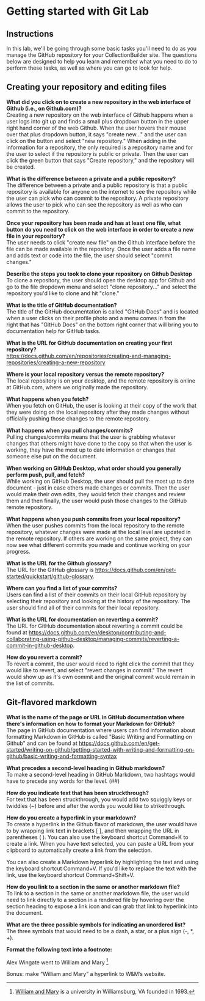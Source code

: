 # Getting started with Git Lab
## Instructions
In this lab, we'll be going through some basic tasks you'll need to do as you manage the GitHub repository for your CollectionBuilder site. The questions below are designed to help you learn and remember what you need to do to perform these tasks, as well as where you can go to look for help. 
## Creating your repository and editing files
**What did you click on to create a new repository in the web interface of Github (i.e., on Github.com)?**  
Creating a new repository on the web interface of Github happens when a user logs into git up and finds a small plus dropdown button in the upper right hand corner of the web Github. When the user hovers their mouse over that plus dropdown button, it says "create new..." and the user can click on the button and select "new repository." When adding in the information for a repository, the only required is a repository name and for the user to select if the repository is public or private. Then the user can click the green button that says "Create repository," and the repository will be created.

**What is the difference between a private and a public repository?**  
The difference between a private and a public repository is that a public repository is available for anyone on the internet to see the repository while the user can pick who can commit to the repository. A private repository allows the user to pick who can see the repository as well as who can commit to the repository.

**Once your repository has been made and has at least one file, what button do you need to click on the web interface in order to create a new file in your repository?**  
The user needs to click "create new file" on the Github interface before the file can be made available in the repository. Once the user adds a file name and adds text or code into the file, the user should select "commit changes."

**Describe the steps you took to clone your repository on Github Desktop**  
To clone a repository, the user should open the desktop app for Github and go to the file dropdown menu and select "clone repository..." and select the repository you'd like to clone and hit "clone."

**What is the title of GitHub documentation?**  
The title of the GitHub documentation is called "GitHub Docs" and is located when a user clicks on their profile photo and a menu comes in from the right that has "GitHub Docs" on the bottom right corner that will bring you to documentation help for GitHub tasks.

**What is the URL for GitHub documentation on creating your first repository?**  
https://docs.github.com/en/repositories/creating-and-managing-repositories/creating-a-new-repository

**Where is your local repository versus the remote repository?**  
The local repository is on your desktop, and the remote repository is online at GitHub.com, where we originally made the repository.

**What happens when you fetch?**  
When you fetch on GitHub, the user is looking at their copy of the work that they were doing on the local repository after they made changes without officially pushing those changes to the remote repostory. 

**What happens when you pull changes/commits?**  
Pulling changes/commits means that the user is grabbing whatever changes that others might have done to the copy so that when the user is working, they have the most up to date information or changes that someone else put on the document.

**When working on GitHub Desktop, what order should you generally perform push, pull, and fetch?**  
While working on GitHub Desktop, the user should pull the most up to date document - just in case others made changes or commits. Then the user would make their own edits, they would fetch their changes and review them and then finally, the user would push those changes to the GitHub remote repository.

**What happens when you push commits from your local repository?**  
When the user pushes commits from the local repository to the remote repository, whatever changes were made at the local level are updated in the remote repository. If others are working on the same project, they can now see what different commits you made and continue working on your progress.

**What is the URL for the Github glossary?**  
The URL for the GitHub glossary is https://docs.github.com/en/get-started/quickstart/github-glossary. 

**Where can you find a list of your commits?**  
Users can find a list of their commits on their local GitHub repository by selecting their repository and looking at the history of the repository. The user should find all of their commits for their local repository.

**What is the URL for documentation on reverting a commit?**  
The URL for GitHub documentation about reverting a commit could be found at https://docs.github.com/en/desktop/contributing-and-collaborating-using-github-desktop/managing-commits/reverting-a-commit-in-github-desktop. 

**How do you revert a commit?**  
To revert a commit, the user would need to right click the commit that they would like to revert, and select "revert changes in commit." The revert would show up as it's own commit and the original commit would remain in the list of commits.

## Git-flavored markdown
**What is the name of the page or URL in GitHub documentation where there's information on how to format your Markdown for GitHub?**  
The page in GitHub documentation where users can find information about formatting Markdown in GitHub is called "Basic Writing and Formatting on Github" and can be found at https://docs.github.com/en/get-started/writing-on-github/getting-started-with-writing-and-formatting-on-github/basic-writing-and-formatting-syntax

**What precedes a second-level heading in Github markdown?**  
To make a second-level heading in GitHub Markdown, two hashtags would have to precede any words for the level. (##)

**How do you indicate text that has been struckthrough?**  
For text that has been struckthrough, you would add two squiggly keys or twiddles (~) before and after the words you would like to strikethrough.

**How do you create a hyperlink in your markdown?**  
To create a hyperlink in the Github flavor of markdown, the user would have to by wrapping link text in brackets [ ], and then wrapping the URL in parentheses ( ). You can also use the keyboard shortcut Command+K to create a link. When you have text selected, you can paste a URL from your clipboard to automatically create a link from the selection.

You can also create a Markdown hyperlink by highlighting the text and using the keyboard shortcut Command+V. If you'd like to replace the text with the link, use the keyboard shortcut Command+Shift+V.

**How do you link to a section in the same or another markdown file?**  
To link to a section in the same or another markdown file, the user would need to link directly to a section in a rendered file by hovering over the section heading to expose a link icon and can grab that link to hyperlink into the document.

**What are the three possible symbols for indicating an unordered list?**  
The three symbols that would need to be a dash, a star, or a plus sign (-, *, +).

**Format the following text into a footnote:**  

Alex Wingate went to William and Mary [^1]. 
[^1]: [William and Mary](https://www.wm.edu/) is a university in Williamsburg, VA founded in 1693.  

Bonus: make “William and Mary” a hyperlink to W&M’s website.
